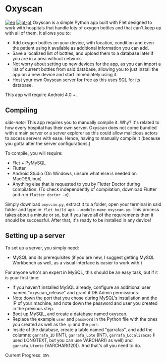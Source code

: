 # Oxyscan 
[![en](https://img.shields.io/badge/lang-en-red.svg)](https://github.com/burgeridiot/oxyscan/blob/master/README.md)
[![pt-pt](https://img.shields.io/badge/lang-pt--pt-green.svg)](https://github.com/burgeridiot/oxyscan/blob/master/README.md)
Oxyscan is a simple Python app built with Flet designed to work with hospitals that handle lots of oxygen bottles and that can't keep up with all of them. It allows you to:
- Add oxygen bottles on your device, with location, condition and even the patient using it available as additional information you can add.
- Save a localized list of bottles, and upload them to a database later if you are in a area without network.
- Not worry about setting up new devices for the app, as you can import a list of current bottles from said database, allowing you to just install the app on a new device and start immediately using it.
- Host your own Oxyscan server for free as this uses SQL for its database.

This app will require Android 4.0 +.


## Compiling
*side-note:* This app requires you to manually compile it. Why? It's related to how every hospital has their own server. Oxyscan does not come bundled with a main server or a server explorer as this could allow malicious actors to access servers with ease. Hence, having to manually compile it (because you gotta alter the server configurations.)

To compile, you will require:

- Flet + PyMySQL
- Flutter
- Android Studio (On Windows, unsure what else is needed on MacOS/Linux)
- Anything else that is requested to you by Flutter Doctor during compilation. (To check independently of compilation, download Flutter and run `flutter doctor -v`).

Simply download `oxyscan.py`, extract it to a folder, open your terminal in said folder and type in: `flet build apk --module-name oxyscan.py`. This process takes about a minute or so, but if you have all of the requirements then it should be successful. After that, it's ready to be installed in any device!


## Setting up a server
To set up a server, you simply need:
- MySQL and its prerequisites (if you are new, I suggest getting MySQL Workbench as well, as a visual interface is easier to work with.)

For anyone who's an expert in MySQL, this should be an easy task, but if it is your first time:

- If you haven't installed MySQL already, configure an additional user named "oxyscan_release" and grant it DB Admin permissions.
- Note down the port that you chose during MySQL's installation and the IP of your machine, and note down the password and user you created in the previous step.
- Boot up MySQL, and create a database named oxyscan.
- Replace the example `user` and `password` in the Python file with the ones you created as well as the `ip` and the `port`.
- Inside of the database, create a table named "garrafas", and add the columns: `garrafa_ID` (INT), `garrafa_Lote` (INT), `garrafa_Localizacao` (I used LONGTEXT, but you can use VARCHAR() as well) and `garrafa_Utente` (VARCHAR(120)).
And that's all you need to do.

Current Progress: `35%`
